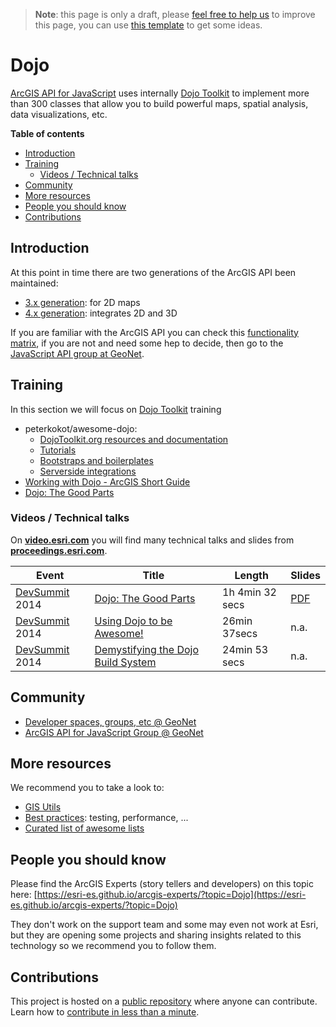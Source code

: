 > **Note**: this page is only a draft, please [feel free to help us](#contributions) to improve this page, you can use [this template](https://github.com/esri-es/awesome-arcgis/blob/master/RESOURCE_PAGE_TEMPLATE.md) to get some ideas.

# Dojo
[ArcGIS API for JavaScript](http://js.arcgis.com) uses internally
[Dojo Toolkit](https://dojotoolkit.org/) to implement more than 300 classes that
allow you to build powerful maps, spatial analysis, data visualizations, etc.

<!-- START doctoc generated TOC please keep comment here to allow auto update -->
<!-- DON'T EDIT THIS SECTION, INSTEAD RE-RUN doctoc TO UPDATE -->
**Table of contents**

- [Introduction](#introduction)
- [Training](#training)
  - [Videos / Technical talks](#videos--technical-talks)
- [Community](#community)
- [More resources](#more-resources)
- [People you should know](#people-you-should-know)
- [Contributions](#contributions)

<!-- END doctoc generated TOC please keep comment here to allow auto update -->

## Introduction
At this point in time there are two generations of the ArcGIS API been maintained:
* [3.x generation](3.x/README.md): for 2D maps
* [4.x generation](4.x/README.md): integrates 2D and 3D

If you are familiar with the ArcGIS API you can check this
[functionality matrix](https://developers.arcgis.com/javascript/latest/guide/choose-version/index.html),
if you are not and need some hep to decide, then go to the [JavaScript API group at GeoNet](https://community.esri.com/community/developers/web-developers/arcgis-api-for-javascript).

## Training
In this section we will focus on [Dojo Toolkit](https://dojotoolkit.org/) training

* peterkokot/awesome-dojo:
  * [DojoToolkit.org resources and documentation](https://github.com/peterkokot/awesome-dojo#dojotoolkitorg-resources-and-documentation)
  * [Tutorials](https://github.com/peterkokot/awesome-dojo#tutorials)
  * [Bootstraps and boilerplates](https://github.com/peterkokot/awesome-dojo#bootstraps-and-boilerplates)
  * [Serverside integrations](https://github.com/peterkokot/awesome-dojo#serverside-integrations)
* [Working with Dojo - ArcGIS Short Guide](https://developers.arcgis.com/javascript/3/jshelp/inside_dojo.html)
* [Dojo: The Good Parts](https://github.com/DavidSpriggs/Dojo--The-Good-Parts)

### Videos / Technical talks
On [**video.esri.com**](http://video.esri.com/search/dojo) you will find many technical talks and slides from [**proceedings.esri.com**](https://www.google.es/webhp?sourceid=chrome-instant&ion=1&espv=2&ie=UTF-8#q=site%3Aproceedings.esri.com%20leaflet).

|Event|Title|Length|Slides|
|---|---|---|---|
|[DevSummit](http://www.esri.com/events/devsummit) 2014|[Dojo: The Good Parts](http://www.esri.com/videos/watch?videoid=3444&isLegacy=true&title=dojo:-the-good-parts)|1h 4min 32 secs|[PDF](https://s3.amazonaws.com/webapps.esri.com/esri-proceedings/devsummit14/papers/dev-030.pdf)
|[DevSummit](http://www.esri.com/events/devsummit) 2014|[Using Dojo to be Awesome!](http://www.esri.com/videos/watch?videoid=3403&isLegacy=true&title=using-dojo-to-be-awesome!)|26min 37secs| n.a.
|[DevSummit](http://www.esri.com/events/devsummit) 2014|[Demystifying the Dojo Build System](http://www.esri.com/videos/watch?videoid=3390&isLegacy=true&title=demystifying-the-dojo-build-system)|24min 53 secs| n.a.

## Community
* [Developer spaces, groups, etc @ GeoNet](https://community.esri.com/community/developers)
* [ArcGIS API for JavaScript Group @ GeoNet](https://community.esri.com/community/developers/web-developers/arcgis-api-for-javascript)

## More resources
We recommend you to take a look to:
* [GIS Utils](../../../gis/utils/README.md)
* [Best practices](../../best-practices/README.md): testing, performance, ...
* [Curated list of awesome lists](https://github.com/sindresorhus/awesome)

## People you should know
Please find the ArcGIS Experts (story tellers and developers) on this topic here: [https://esri-es.github.io/arcgis-experts/?topic=Dojo](https://esri-es.github.io/arcgis-experts/?topic=Dojo)

They don't work on the support team and some may even not work at Esri,
but they are opening some projects and sharing insights related to this
technology so we recommend you to follow them.

## Contributions

This project is hosted on a [public repository](https://github.com/hhkaos/awesome-arcgis) where anyone can contribute. Learn how to [contribute in less than a minute](https://github.com/hhkaos/awesome-arcgis/blob/master/CONTRIBUTING.md).